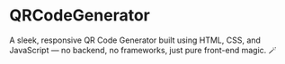 # QRCodeGenerator

A sleek, responsive QR Code Generator built using HTML, CSS, and JavaScript — no backend, no frameworks, just pure front-end magic. 🪄

